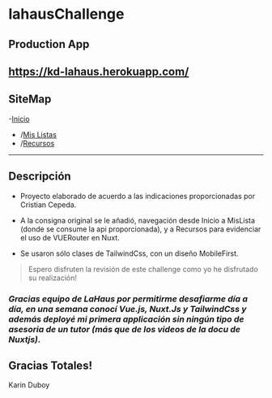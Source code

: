 # lahausChallenge

## Production App
https://kd-lahaus.herokuapp.com/
---
## SiteMap
-[Inicio](https://kd-lahaus.herokuapp.com/)
- /[Mis Listas](https://kd-lahaus.herokuapp.com/rslists)
- /[Recursos](https://kd-lahaus.herokuapp.com/resources)
---
## Descripción

- Proyecto elaborado de acuerdo a las indicaciones proporcionadas por Cristian Cepeda.

- A la consigna original se le añadió, navegación desde Inicio a MisLista (donde se consume la api proporcionada), y a Recursos para evidenciar el uso de VUERouter en Nuxt.

- Se usaron sólo clases de TailwindCss, con un diseño MobileFirst.

> Espero disfruten la revisión de este challenge como yo he disfrutado su realización!

### *Gracias equipo de LaHaus por permitirme desafiarme día a día, en una semana conocí Vue.js, Nuxt.Js y TailwindCss y además deployé mi primera applicación sin ningún tipo de asesoria de un tutor (más que de los videos de la docu de Nuxtjs).*

## Gracias Totales!
Karin Duboy

